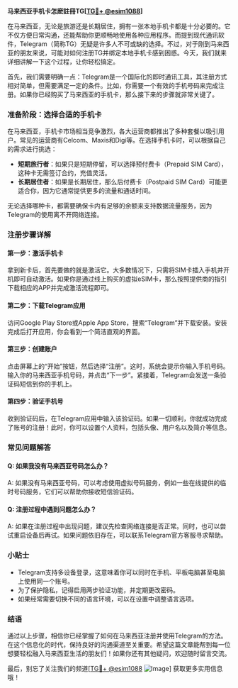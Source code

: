 **马来西亚手机卡怎麽註冊TG[[TG💪+ @esim1088](https://t.me/s/esim1088)]**

在马来西亚，无论是旅游还是长期居住，拥有一张本地手机卡都是十分必要的。它不仅方便日常沟通，还能帮助你更顺畅地使用各种应用程序。而提到现代通讯软件，Telegram（简称TG）无疑是许多人不可或缺的选择。不过，对于刚到马来西亚的朋友来说，可能对如何注册TG并绑定本地手机卡感到困惑。今天，我们就来详细讲解一下这个过程，让你轻松搞定。

首先，我们需要明确一点：Telegram是一个国际化的即时通讯工具，其注册方式相对简单，但需要满足一定的条件。比如，你需要一个有效的手机号码来完成注册。如果你已经购买了马来西亚的手机卡，那么接下来的步骤就非常关键了。

### **准备阶段：选择合适的手机卡**

在马来西亚，手机卡市场相当竞争激烈，各大运营商都推出了多种套餐以吸引用户。常见的运营商有Celcom、Maxis和Digi等。在选择手机卡时，可以根据自己的需求进行挑选：

- **短期旅行者**：如果只是短期停留，可以选择预付费卡（Prepaid SIM Card），这种卡无需签订合约，充值灵活。
- **长期居住者**：如果是长期居住，那么后付费卡（Postpaid SIM Card）可能更适合你，因为它通常提供更多的流量和通话时间。

无论选择哪种卡，都需要确保卡内有足够的余额来支持数据流量服务，因为Telegram的使用离不开网络连接。

### **注册步骤详解**

#### **第一步：激活手机卡**
拿到新卡后，首先要做的就是激活它。大多数情况下，只需将SIM卡插入手机并开机即可自动激活。如果你是通过线上购买的虚拟eSIM卡，那么按照提供商的指引下载相应的APP并完成激活流程即可。

#### **第二步：下载Telegram应用**
访问Google Play Store或Apple App Store，搜索“Telegram”并下载安装。安装完成后打开应用，你会看到一个简洁直观的界面。

#### **第三步：创建账户**
点击屏幕上的“开始”按钮，然后选择“注册”。这时，系统会提示你输入手机号码。输入你的马来西亚手机号码，并点击“下一步”。紧接着，Telegram会发送一条验证码短信到你的手机上。

#### **第四步：验证手机号**
收到验证码后，在Telegram应用中输入该验证码。如果一切顺利，你就成功完成了账号的注册！此时，你可以设置个人资料，包括头像、用户名以及简介等信息。

### **常见问题解答**

#### **Q: 如果我没有马来西亚号码怎么办？**
A: 如果没有马来西亚号码，可以考虑使用虚拟号码服务，例如一些在线提供的临时号码服务，它们可以帮助你接收短信验证码。

#### **Q: 注册过程中遇到问题怎么办？**
A: 如果在注册过程中出现问题，建议先检查网络连接是否正常。同时，也可以尝试重启设备后再试。如果问题依旧存在，可以联系Telegram官方客服寻求帮助。

### **小贴士**

- Telegram支持多设备登录，这意味着你可以同时在手机、平板电脑甚至电脑上使用同一个账号。
- 为了保护隐私，记得启用两步验证功能，并定期更改密码。
- 如果经常需要切换不同的语言环境，可以在设置中调整语言选项。

### **结语**

通过以上步骤，相信你已经掌握了如何在马来西亚注册并使用Telegram的方法。在这个信息化的时代，保持良好的沟通渠道至关重要。希望这篇文章能帮到每一位想要轻松融入马来西亚生活的朋友们！如果你还有其他疑问，欢迎随时留言交流。

最后，别忘了关注我们的频道[[TG💪+ @esim1088](https://t.me/s/esim1088) ![Image](https://i.postimg.cc/4NQfJmqS/Snipaste-2025-05-13-00-14-12.png)] 获取更多实用信息哦！